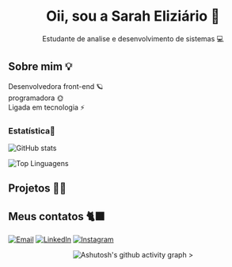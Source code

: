 <!-- Banner / imagem de capa -->





</p>

<!-- Saudação -->
<h1 align="center"> Oii, sou a Sarah Eliziário 💫</h1>
<p align="center">Estudante de analise e desenvolvimento de sistemas  💻</p>



## Sobre mim 💡
Desenvolvedora front-end 🪐<br>
programadora 🌞 <br>
Ligada em tecnologia ⚡ <br>





### Estatística🎈

![GitHub stats](https://github-readme-stats.vercel.app/api?username=saraheliziario&show_icons=true&theme=transparent&text_color=800040&bg_color=fff0f5&icon_color=d147a3)

![Top Linguagens](https://github-readme-stats.vercel.app/api/top-langs/?username=saraheliziario&layout=compact&theme=transparent&text_color=800040&bg_color=fff0f5&border_color=d147a3)
</p>


<p align="center">
  
 


## Projetos 🧑‍🎓


## Meus contatos 🐈‍⬛

  [![Email](https://img.shields.io/badge/Email-D148A3?style=for-the-badge&logo=gmail&logoColor=fff&color=FBEAF9)](mailto:sarah1202brito@gmail.com)  [![LinkedIn](https://img.shields.io/badge/LinkedIn-D148A3?style=for-the-badge&logo=linkedin&logoColor=fff&color=FBEAF9)](https://www.linkedin.com/in/sarahEliziariobrito) [![Instagram](https://img.shields.io/badge/Instagram-D148A3?style=for-the-badge&logo=instagram&logoColor=fff&color=FBEAF9)](https://www.instagram.com/saraheliziario08)


  <p align="center"
    
  ![Ashutosh's github activity graph](https://ssr-contributions-svg.vercel.app/_/sarahEliziario?chart=3dbar&gap=0.6&scale=2&flatten=2&animation=wave&animation_duration=1&animation_delay=0.05&animation_amplitude=20&animation_frequency=0.5&animation_wave_center=10_0&format=svg&weeks=30&theme=pink) >

